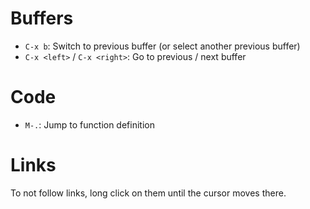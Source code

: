 # Buffers

- `C-x b`: Switch to previous buffer (or select another previous buffer)
- `C-x <left>` / `C-x <right>`: Go to previous / next buffer

# Code

* `M-.`: Jump to function definition

# Links

To not follow links, long click on them until the cursor moves there.
